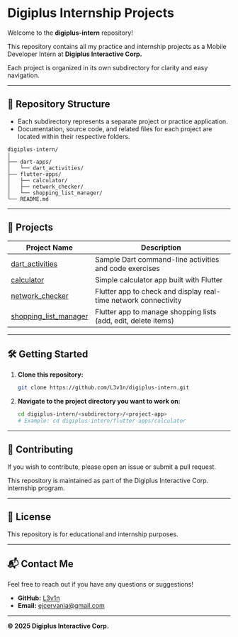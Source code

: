 # Digiplus Internship Projects

Welcome to the **digiplus-intern** repository!

This repository contains all my practice and internship projects as a Mobile Developer Intern at **Digiplus Interactive Corp.**

Each project is organized in its own subdirectory for clarity and easy navigation.

---

## 📁 Repository Structure

- Each subdirectory represents a separate project or practice application.
- Documentation, source code, and related files for each project are located within their respective folders.

```
digiplus-intern/
│
├── dart-apps/
│   └── dart_activities/
├── flutter-apps/
│   ├── calculator/
│   ├── network_checker/
│   └── shopping_list_manager/
└── README.md
```

---

## 🚀 Projects

| Project Name                                              | Description                                                      |
| -------------------------------------------------------- | ---------------------------------------------------------------- |
| [dart_activities](./dart-apps/dart_activities/)          | Sample Dart command-line activities and code exercises            |
| [calculator](./flutter-apps/calculator/)                 | Simple calculator app built with Flutter                         |
| [network_checker](./flutter-apps/network_checker/)       | Flutter app to check and display real-time network connectivity  |
| [shopping_list_manager](./flutter-apps/shopping_list_manager/) | Flutter app to manage shopping lists (add, edit, delete items)   |

---

## 🛠️ Getting Started

1. **Clone this repository:**
   ```sh
   git clone https://github.com/L3v1n/digiplus-intern.git
   ```
2. **Navigate to the project directory you want to work on:**
   ```sh
   cd digiplus-intern/<subdirectory>/<project-app>
   # Example: cd digiplus-intern/flutter-apps/calculator
   ```

---

## 🤝 Contributing

If you wish to contribute, please open an issue or submit a pull request.

This repository is maintained as part of the Digiplus Interactive Corp. internship program.

---

## 📄 License

This repository is for educational and internship purposes.

---

## 📬 Contact Me

Feel free to reach out if you have any questions or suggestions!

- **GitHub:** [L3v1n](https://github.com/L3v1n)
- **Email:** ejcervania@gmail.com

---

**© 2025 Digiplus Interactive Corp.**

